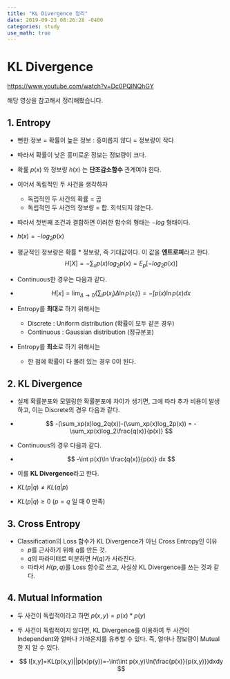 ```yaml
---
title: "KL Divergence 정리"
date: 2019-09-23 08:26:28 -0400
categories: study
use_math: true
---
```


# KL Divergence

<https://www.youtube.com/watch?v=Dc0PQlNQhGY>

해당 영상을 참고해서 정리해봤습니다.



## 1. Entropy

- 뻔한 정보 = 확률이 높은 정보 : 흥미롭지 않다 = 정보량이 작다
- 따라서 확률이 낮은 흥미로운 정보는 정보량이 크다.
- 확률 $p(x)$ 와 정보량 $h(x)$ 는 **단조감소함수** 관계여야 한다.



- 이어서 독립적인 두 사건을 생각하자
  - 독립적인 두 사건의 확률 = 곱
  - 독립적인 두 사건의 정보량 = 합. 희석되지 않는다.

- 따라서 첫번째 조건과 결합하면 이러한 함수의 형태는 $-log$ 형태이다.
- $h(x)=-log_{2}p(x)$



- 평균적인 정보량은 확률 * 정보량, 즉 기대값이다. 이 값을 **엔트로피**라고 한다.
  $$
  H[X]=-\sum_x p(x)log_2p(x)=E_p[-log_2p(x)]
  $$

- Continuous한 경우는 다음과 같다.

- $$
  H[x] = \lim_{\Delta\to0}{\{\sum_ip(x_i)\Delta \ln p(x_i)\}}=-\int p(x)\ln p(x) dx
  $$



- Entropy를 **최대**로 하기 위해서는
  - Discrete : Uniform distribution (확률이 모두 같은 경우)
  - Continuous : Gaussian distribution (정규분포)
- Entropy를 **최소**로 하기 위해서는
  - 한 점에 확률이 다 몰려 있는 경우 0이 된다.



## 2. KL Divergence

- 실제 확률분포와 모델링한 확률분포에 차이가 생기면, 그에 따라 추가 비용이 발생하고, 이는 Discrete의 경우 다음과 같다.

- $$
  -(\sum_xp(x)log_2q(x))-(\sum_xp(x)log_2p(x)) = -\sum_xp(x)log_2\frac{q(x)}{p(x)}
  $$

- Continuous의 경우 다음과 같다.

- $$
  -\int p(x)\ln \frac{q(x)}{p(x)} dx
  $$

  

- 이를 **KL Divergence**라고 한다.



- $KL(p|q) \ne KL(q|p)$
- $KL(p|q)\ge0$ ($p=q$ 일 때 0 만족)



## 3. Cross Entropy

- Classification의 Loss 함수가 KL Divergence가 아닌 Cross Entropy인 이유
  - $p$를 근사하기 위해 $q$를 만든 것.
  - $q$의 파라미터로 미분하면 $H(q)$가 사라진다.
  - 따라서 $H(p,q)$를 Loss 함수로 쓰고, 사실상 KL Divergence를 쓰는 것과 같다.



## 4. Mutual Information

- 두 사건이 독립적이라고 하면 $p(x,y)=p(x)*p(y)$

- 두 사건이 독립적이지 않다면, KL Divergence를 이용하여 두 사건이 Independent와 얼마나 가까운지를 유추할 수 있다. 즉, 얼마나 정보량이 Mutual한 지 알 수 있다.

- $$
  I[x,y]=KL(p(x,y)||p(x)p(y))=-\int\int p(x,y)\ln(\frac{p(x)}{p(x,y)})dxdy
  $$

  
